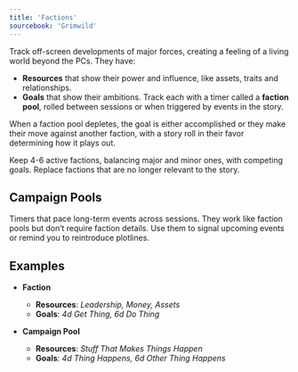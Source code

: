 ```yaml
---
title: 'Factions'
sourcebook: 'Grimwild'
---
```


Track off-screen developments of major forces, creating a feeling of a living world beyond the PCs. They have:

- **Resources** that show their power and influence, like assets, traits and relationships.
- **Goals** that show their ambitions. Track each with a timer called a **faction pool**, rolled between sessions or when triggered by events in the story.

When a faction pool depletes, the goal is either accomplished or they make their move against another faction, with a story roll in their favor determining how it plays out.

Keep 4-6 active factions, balancing major and minor ones, with competing goals. Replace factions that are no longer relevant to the story.

## Campaign Pools

Timers that pace long-term events across sessions. They work like faction pools but don’t require faction details. Use them to signal upcoming events or remind you to reintroduce plotlines.

## Examples

- **Faction**

  - **Resources**: _Leadership, Money, Assets_
  - **Goals**: _4d Get Thing, 6d Do Thing_

- **Campaign Pool**

  - **Resources**: _Stuff That Makes Things Happen_
  - **Goals**: _4d Thing Happens, 6d Other Thing Happens_
